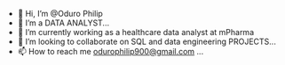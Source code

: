 - 👋 Hi, I’m @Oduro Philip
- 👀 I’m a DATA ANALYST...
- 🌱 I’m currently working as a healthcare data analyst at mPharma
- 💞️ I’m looking to collaborate on SQL and data engineering PROJECTS...
- 📫 How to reach me odurophilip900@gmail.com  ... 

<!---
Knexischief/Knexischief is a ✨ special ✨ repository because its `README.md` (this file) appears on your GitHub profile.
You can click the Preview link to take a look at your changes.
--->
